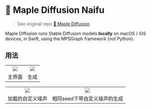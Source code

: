 # 🍁 Maple Diffusion Naifu

> See original repo [🍁 Maple Diffusion](https://github.com/madebyollin/maple-diffusion)

Maple Diffusion runs Stable Diffusion models **locally** on macOS / iOS devices, in Swift, using the MPSGraph framework (not Python).

## 用法

<table>
	<tr>
		<td align="center"><img src="https://user-images.githubusercontent.com/41315874/202193573-601120bd-e35f-4e87-9b9e-6d353f80b33c.png"></td>
		<td align="center"><img src="https://user-images.githubusercontent.com/41315874/202197485-4d86f0aa-6d57-4e69-a209-c1c3ef7ea458.png"></td>
	</tr>
    <tr>
		<td align="center">主界面</td>
		<td align="center">生成</td>
	</tr>
</table>
<table>
	<tr>
		<td align="center"><img src="https://user-images.githubusercontent.com/41315874/202199642-0f33ac35-1768-4ce9-afbc-a2c0cbd02648.png"></td>
		<td align="center"><img src="https://user-images.githubusercontent.com/41315874/202199676-4726826b-e21b-488e-88e7-0ef7adaa4190.png"></td>
	</tr>
    <tr>
		<td align="center">加载的自定义噪声</td>
		<td align="center">相同seed下带自定义噪声的生成</td>
	</tr>
</table>
